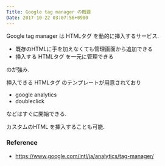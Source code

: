 ```yaml
---
Title: Google tag manager の概要
Date: 2017-10-22 03:07:56+0900
---
```


Google tag manager は HTMLタグ を動的に挿入するサービス.

- 既存のHTMLに手を加えなくても管理画面から追加できる
- 挿入する HTMLタグ を一元に管理できる

のが強み.

挿入できる HTMLタグ のテンプレートが用意されており

- google analytics
- doubleclick

などはすぐに開始できる.

カスタムのHTML を挿入することも可能.

### Reference

- https://www.google.com/intl/ja/analytics/tag-manager/
